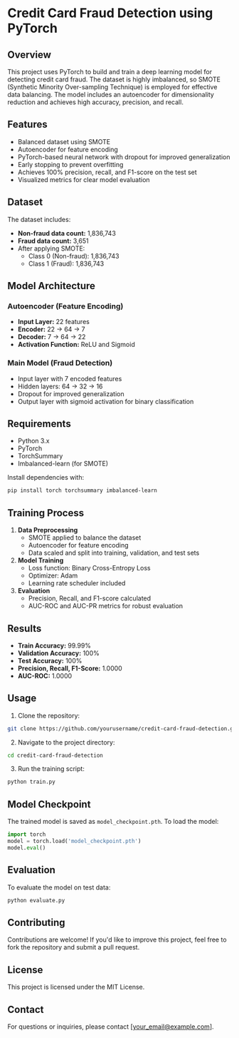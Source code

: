 # Credit Card Fraud Detection using PyTorch

## Overview
This project uses PyTorch to build and train a deep learning model for detecting credit card fraud. The dataset is highly imbalanced, so SMOTE (Synthetic Minority Over-sampling Technique) is employed for effective data balancing. The model includes an autoencoder for dimensionality reduction and achieves high accuracy, precision, and recall.

## Features
- Balanced dataset using SMOTE
- Autoencoder for feature encoding
- PyTorch-based neural network with dropout for improved generalization
- Early stopping to prevent overfitting
- Achieves 100% precision, recall, and F1-score on the test set
- Visualized metrics for clear model evaluation

## Dataset
The dataset includes:
- **Non-fraud data count:** 1,836,743
- **Fraud data count:** 3,651
- After applying SMOTE:
  - Class 0 (Non-fraud): 1,836,743
  - Class 1 (Fraud): 1,836,743

## Model Architecture
### Autoencoder (Feature Encoding)
- **Input Layer:** 22 features
- **Encoder:** 22 → 64 → 7
- **Decoder:** 7 → 64 → 22
- **Activation Function:** ReLU and Sigmoid

### Main Model (Fraud Detection)
- Input layer with 7 encoded features
- Hidden layers: 64 → 32 → 16
- Dropout for improved generalization
- Output layer with sigmoid activation for binary classification

## Requirements
- Python 3.x
- PyTorch
- TorchSummary
- Imbalanced-learn (for SMOTE)

Install dependencies with:
```bash
pip install torch torchsummary imbalanced-learn
```

## Training Process
1. **Data Preprocessing**
   - SMOTE applied to balance the dataset
   - Autoencoder for feature encoding
   - Data scaled and split into training, validation, and test sets
2. **Model Training**
   - Loss function: Binary Cross-Entropy Loss
   - Optimizer: Adam
   - Learning rate scheduler included
3. **Evaluation**
   - Precision, Recall, and F1-score calculated
   - AUC-ROC and AUC-PR metrics for robust evaluation

## Results
- **Train Accuracy:** 99.99%
- **Validation Accuracy:** 100%
- **Test Accuracy:** 100%
- **Precision, Recall, F1-Score:** 1.0000
- **AUC-ROC:** 1.0000

## Usage
1. Clone the repository:
```bash
git clone https://github.com/yourusername/credit-card-fraud-detection.git
```
2. Navigate to the project directory:
```bash
cd credit-card-fraud-detection
```
3. Run the training script:
```bash
python train.py
```

## Model Checkpoint
The trained model is saved as `model_checkpoint.pth`. To load the model:
```python
import torch
model = torch.load('model_checkpoint.pth')
model.eval()
```

## Evaluation
To evaluate the model on test data:
```bash
python evaluate.py
```

## Contributing
Contributions are welcome! If you'd like to improve this project, feel free to fork the repository and submit a pull request.

## License
This project is licensed under the MIT License.

## Contact
For questions or inquiries, please contact [your_email@example.com].

